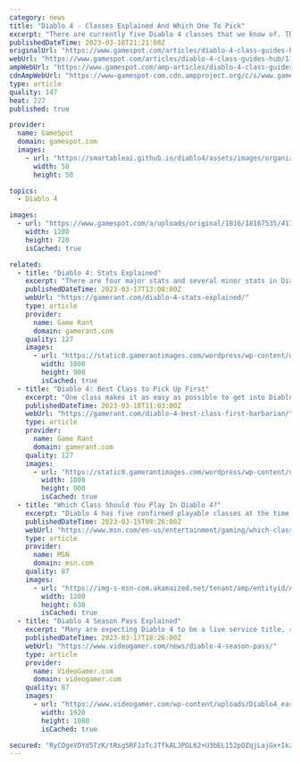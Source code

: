 ```yaml
---
category: news
title: "Diablo 4 - Classes Explained And Which One To Pick"
excerpt: "There are currently five Diablo 4 classes that we know of. These are the Barbarian, Rogue, Sorcerer, Necromancer, and Druid. Each has unique mechanics that allow for varied gameplay, namely their ..."
publishedDateTime: 2023-03-18T21:21:00Z
originalUrl: "https://www.gamespot.com/articles/diablo-4-class-guides-hub/1100-6512461/"
webUrl: "https://www.gamespot.com/articles/diablo-4-class-guides-hub/1100-6512461/"
ampWebUrl: "https://www.gamespot.com/amp-articles/diablo-4-class-guides-hub/1100-6512461/"
cdnAmpWebUrl: "https://www-gamespot-com.cdn.ampproject.org/c/s/www.gamespot.com/amp-articles/diablo-4-class-guides-hub/1100-6512461/"
type: article
quality: 147
heat: 227
published: true

provider:
  name: GameSpot
  domain: gamespot.com
  images:
    - url: "https://smartableai.github.io/diablo4/assets/images/organizations/gamespot.com-50x50.jpg"
      width: 50
      height: 50

topics:
  - Diablo 4

images:
  - url: "https://www.gamespot.com/a/uploads/original/1816/18167535/4114184-diablo4classhubguide-.jpg"
    width: 1280
    height: 720
    isCached: true

related:
  - title: "Diablo 4: Stats Explained"
    excerpt: "There are four major stats and several minor stats in Diablo 4, and players will want to know what each of them does to level with a plan. Dexterity gives an additional chance to a player's dodge ..."
    publishedDateTime: 2023-03-17T13:08:00Z
    webUrl: "https://gamerant.com/diablo-4-stats-explained/"
    type: article
    provider:
      name: Game Rant
      domain: gamerant.com
    quality: 127
    images:
      - url: "https://static0.gamerantimages.com/wordpress/wp-content/uploads/2023/03/stats-diablo-4-explained-01.jpg"
        width: 1800
        height: 900
        isCached: true
  - title: "Diablo 4: Best Class to Pick Up First"
    excerpt: "One class makes it as easy as possible to get into Diablo 4, especially for players that are entirely new to the franchise. There are no restrictions on which class can be chosen first in Diablo 4."
    publishedDateTime: 2023-03-18T11:03:00Z
    webUrl: "https://gamerant.com/diablo-4-best-class-first-barbarian/"
    type: article
    provider:
      name: Game Rant
      domain: gamerant.com
    quality: 127
    images:
      - url: "https://static0.gamerantimages.com/wordpress/wp-content/uploads/2023/03/diablo-4-beta-queues.jpg"
        width: 1800
        height: 900
        isCached: true
  - title: "Which Class Should You Play In Diablo 4?"
    excerpt: "Diablo 4 has five confirmed playable classes at the time of writing: Barbarian, Rogue, Necromancer, Sorceress, and Druid. While these are the classes that we are aware of at the moment, and the ..."
    publishedDateTime: 2023-03-15T09:26:00Z
    webUrl: "https://www.msn.com/en-us/entertainment/gaming/which-class-should-you-play-in-diablo-4/ar-AA18FEZ7"
    type: article
    provider:
      name: MSN
      domain: msn.com
    quality: 87
    images:
      - url: "https://img-s-msn-com.akamaized.net/tenant/amp/entityid/AA18Fr3S.img?h=630&w=1200&m=6&q=60&o=t&l=f&f=jpg&x=435&y=56"
        width: 1200
        height: 630
        isCached: true
  - title: "Diablo 4 Season Pass Explained"
    excerpt: "Many are expecting Diablo 4 to be a live service title, so players are naturally wondering about the Season Pass that’s available with the game. NOW READ: Is Diablo Immortal different than Diablo 4?"
    publishedDateTime: 2023-03-17T18:26:00Z
    webUrl: "https://www.videogamer.com/news/diablo-4-season-pass/"
    type: article
    provider:
      name: VideoGamer.com
      domain: videogamer.com
    quality: 87
    images:
      - url: "https://www.videogamer.com/wp-content/uploads/Diablo4_earlyaccess.jpg"
        width: 1920
        height: 1080
        isCached: true

secured: "RyCOgeVOYd5TzK/tRsg5RFJzTcJTfkALJPGL62+U3bEL152pOZqjLajGx+IkzCH8qIuHClS+NLU2CgLUra0m1w4P+1He1bksIhyzHjm6l4qN5T1EkuINjuWZ2sH1YkWTD2c0Pzto0CGNW54C5tQHfEHN4Hw6NWIGC6nN2cq1bDhL+/nt00/rJBsQhcquYV6ZXl/X9Nl5VekAi9JGLtoBfLNptKitt7/RXsU+EQZ/yHRL01ksAvBA4BD9z/xpvJlpQD+sGOC1Is7N6p0zST/+oUUyG7E50988aIaj/8QKyU8e3diM37iaCHyb+/qd81kJP083wAK2TtTlCvCofAsSojNk4YnTpHW0O5S/AJpYJGk=;HdN5D0JLE6QXiQJD+avBDA=="
---
```


